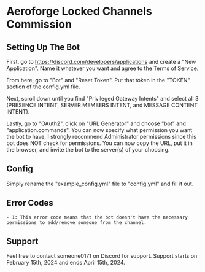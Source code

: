 # Aeroforge Locked Channels Commission

## Setting Up The Bot
First, go to https://discord.com/developers/applications and create a "New Application". Name it whatever you want and agree to the Terms of Service.

From here, go to "Bot" and "Reset Token". Put that token in the "TOKEN" section of the config.yml file.

Next, scroll down until you find "Privileged Gateway Intents" and select all 3 (PRESENCE INTENT, SERVER MEMBERS INTENT, and MESSAGE CONTENT INTENT).

Lastly, go to "OAuth2", click on "URL Generator" and choose "bot" and "application.commands". You can now specify what permission you want the bot to have, I strongly recommend Administrator permissions since this bot does NOT check for permissions. You can now copy the URL, put it in the browser, and invite the bot to the server(s) of your choosing.

## Config
Simply rename the "example_config.yml" file to "config.yml" and fill it out.

## Error Codes
    - 1: This error code means that the bot doesn't have the necessary permissions to add/remove someone from the channel.

## Support
Feel free to contact someone0171 on Discord for support. Support starts on February 15th, 2024 and ends April 15th, 2024.
